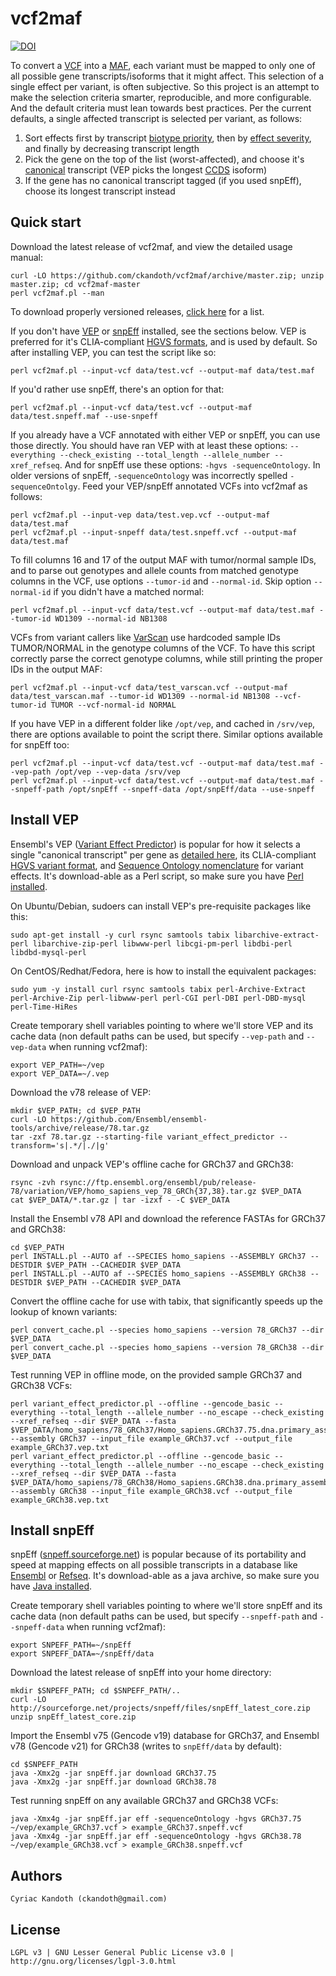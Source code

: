 vcf2maf
=======

[![DOI](https://zenodo.org/badge/doi/10.5281/zenodo.14107.svg)](http://dx.doi.org/10.5281/zenodo.14107)

To convert a [VCF](http://samtools.github.io/hts-specs/) into a [MAF](https://wiki.nci.nih.gov/x/eJaPAQ), each variant must be mapped to only one of all possible gene transcripts/isoforms that it might affect. This selection of a single effect per variant, is often subjective. So this project is an attempt to make the selection criteria smarter, reproducible, and more configurable. And the default criteria must lean towards best practices. Per the current defaults, a single affected transcript is selected per variant, as follows:
 1. Sort effects first by transcript [biotype priority](https://github.com/ckandoth/vcf2maf/blob/master/vcf2maf.pl#L81), then by [effect severity](https://github.com/ckandoth/vcf2maf/blob/master/vcf2maf.pl#L24), and finally by decreasing transcript length
 2. Pick the gene on the top of the list (worst-affected), and choose it's [canonical](http://www.ensembl.org/Help/Glossary?id=346) transcript (VEP picks the longest [CCDS](http://www.ncbi.nlm.nih.gov/CCDS/) isoform)
 3. If the gene has no canonical transcript tagged (if you used snpEff), choose its longest transcript instead

Quick start
-----------

Download the latest release of vcf2maf, and view the detailed usage manual:

    curl -LO https://github.com/ckandoth/vcf2maf/archive/master.zip; unzip master.zip; cd vcf2maf-master
    perl vcf2maf.pl --man

To download properly versioned releases, [click here](https://github.com/ckandoth/vcf2maf/releases) for a list.

If you don't have [VEP](http://useast.ensembl.org/info/docs/tools/vep/index.html) or [snpEff](http://snpeff.sourceforge.net/) installed, see the sections below. VEP is preferred for it's CLIA-compliant [HGVS formats](http://www.hgvs.org/mutnomen/recs.html), and is used by default. So after installing VEP, you can test the script like so:

    perl vcf2maf.pl --input-vcf data/test.vcf --output-maf data/test.maf

If you'd rather use snpEff, there's an option for that:

    perl vcf2maf.pl --input-vcf data/test.vcf --output-maf data/test.snpeff.maf --use-snpeff

If you already have a VCF annotated with either VEP or snpEff, you can use those directly. You should have ran VEP with at least these options: `--everything --check_existing --total_length --allele_number --xref_refseq`. And for snpEff use these options: `-hgvs -sequenceOntology`. In older versions of snpEff, `-sequenceOntology` was incorrectly spelled `-sequenceOntolgy`. Feed your VEP/snpEff annotated VCFs into vcf2maf as follows:

    perl vcf2maf.pl --input-vep data/test.vep.vcf --output-maf data/test.maf
    perl vcf2maf.pl --input-snpeff data/test.snpeff.vcf --output-maf data/test.maf

To fill columns 16 and 17 of the output MAF with tumor/normal sample IDs, and to parse out genotypes and allele counts from matched genotype columns in the VCF, use options `--tumor-id` and `--normal-id`. Skip option `--normal-id` if you didn't have a matched normal:

    perl vcf2maf.pl --input-vcf data/test.vcf --output-maf data/test.maf --tumor-id WD1309 --normal-id NB1308

VCFs from variant callers like [VarScan](http://varscan.sourceforge.net/somatic-calling.html#somatic-output) use hardcoded sample IDs TUMOR/NORMAL in the genotype columns of the VCF. To have this script correctly parse the correct genotype columns, while still printing the proper IDs in the output MAF:

    perl vcf2maf.pl --input-vcf data/test_varscan.vcf --output-maf data/test_varscan.maf --tumor-id WD1309 --normal-id NB1308 --vcf-tumor-id TUMOR --vcf-normal-id NORMAL

If you have VEP in a different folder like `/opt/vep`, and cached in `/srv/vep`, there are options available to point the script there. Similar options available for snpEff too:

    perl vcf2maf.pl --input-vcf data/test.vcf --output-maf data/test.maf --vep-path /opt/vep --vep-data /srv/vep
    perl vcf2maf.pl --input-vcf data/test.vcf --output-maf data/test.maf --snpeff-path /opt/snpEff --snpeff-data /opt/snpEff/data --use-snpeff

Install VEP
-----------

Ensembl's VEP ([Variant Effect Predictor](http://useast.ensembl.org/info/docs/tools/vep/index.html)) is popular for how it selects a single "canonical transcript" per gene as [detailed here](http://useast.ensembl.org/Help/Glossary?id=346), its CLIA-compliant [HGVS variant format](http://www.hgvs.org/mutnomen/recs.html), and [Sequence Ontology nomenclature](http://useast.ensembl.org/info/genome/variation/predicted_data.html#consequences) for variant effects. It's download-able as a Perl script, so make sure you have [Perl installed](http://www.perl.org/get.html).

On Ubuntu/Debian, sudoers can install VEP's pre-requisite packages like this:

    sudo apt-get install -y curl rsync samtools tabix libarchive-extract-perl libarchive-zip-perl libwww-perl libcgi-pm-perl libdbi-perl libdbd-mysql-perl

On CentOS/Redhat/Fedora, here is how to install the equivalent packages:

    sudo yum -y install curl rsync samtools tabix perl-Archive-Extract perl-Archive-Zip perl-libwww-perl perl-CGI perl-DBI perl-DBD-mysql perl-Time-HiRes

Create temporary shell variables pointing to where we'll store VEP and its cache data (non default paths can be used, but specify `--vep-path` and `--vep-data` when running vcf2maf):

    export VEP_PATH=~/vep
    export VEP_DATA=~/.vep

Download the v78 release of VEP:

    mkdir $VEP_PATH; cd $VEP_PATH
    curl -LO https://github.com/Ensembl/ensembl-tools/archive/release/78.tar.gz
    tar -zxf 78.tar.gz --starting-file variant_effect_predictor --transform='s|.*/|./|g'

Download and unpack VEP's offline cache for GRCh37 and GRCh38:

    rsync -zvh rsync://ftp.ensembl.org/ensembl/pub/release-78/variation/VEP/homo_sapiens_vep_78_GRCh{37,38}.tar.gz $VEP_DATA
    cat $VEP_DATA/*.tar.gz | tar -izxf - -C $VEP_DATA

Install the Ensembl v78 API and download the reference FASTAs for GRCh37 and GRCh38:

    cd $VEP_PATH
    perl INSTALL.pl --AUTO af --SPECIES homo_sapiens --ASSEMBLY GRCh37 --DESTDIR $VEP_PATH --CACHEDIR $VEP_DATA
    perl INSTALL.pl --AUTO af --SPECIES homo_sapiens --ASSEMBLY GRCh38 --DESTDIR $VEP_PATH --CACHEDIR $VEP_DATA

Convert the offline cache for use with tabix, that significantly speeds up the lookup of known variants:

    perl convert_cache.pl --species homo_sapiens --version 78_GRCh37 --dir $VEP_DATA
    perl convert_cache.pl --species homo_sapiens --version 78_GRCh38 --dir $VEP_DATA

Test running VEP in offline mode, on the provided sample GRCh37 and GRCh38 VCFs:

    perl variant_effect_predictor.pl --offline --gencode_basic --everything --total_length --allele_number --no_escape --check_existing --xref_refseq --dir $VEP_DATA --fasta $VEP_DATA/homo_sapiens/78_GRCh37/Homo_sapiens.GRCh37.75.dna.primary_assembly.fa --assembly GRCh37 --input_file example_GRCh37.vcf --output_file example_GRCh37.vep.txt
    perl variant_effect_predictor.pl --offline --gencode_basic --everything --total_length --allele_number --no_escape --check_existing --xref_refseq --dir $VEP_DATA --fasta $VEP_DATA/homo_sapiens/78_GRCh38/Homo_sapiens.GRCh38.dna.primary_assembly.fa --assembly GRCh38 --input_file example_GRCh38.vcf --output_file example_GRCh38.vep.txt

Install snpEff
--------------

snpEff ([snpeff.sourceforge.net](http://snpeff.sourceforge.net/)) is popular because of its portability and speed at mapping effects on all possible transcripts in a database like [Ensembl](http://useast.ensembl.org/Homo_sapiens/Info/Annotation) or [Refseq](http://www.ncbi.nlm.nih.gov/refseq/). It's download-able as a java archive, so make sure you have [Java installed](https://www.java.com/en/download/help/download_options.xml).

Create temporary shell variables pointing to where we'll store snpEff and its cache data (non default paths can be used, but specify `--snpeff-path` and `--snpeff-data` when running vcf2maf):

    export SNPEFF_PATH=~/snpEff
    export SNPEFF_DATA=~/snpEff/data

Download the latest release of snpEff into your home directory:

    mkdir $SNPEFF_PATH; cd $SNPEFF_PATH/..
    curl -LO http://sourceforge.net/projects/snpeff/files/snpEff_latest_core.zip
    unzip snpEff_latest_core.zip

Import the Ensembl v75 (Gencode v19) database for GRCh37, and Ensembl v78 (Gencode v21) for GRCh38 (writes to `snpEff/data` by default):

    cd $SNPEFF_PATH
    java -Xmx2g -jar snpEff.jar download GRCh37.75
    java -Xmx2g -jar snpEff.jar download GRCh38.78

Test running snpEff on any available GRCh37 and GRCh38 VCFs:

    java -Xmx4g -jar snpEff.jar eff -sequenceOntology -hgvs GRCh37.75 ~/vep/example_GRCh37.vcf > example_GRCh37.snpeff.vcf
    java -Xmx4g -jar snpEff.jar eff -sequenceOntology -hgvs GRCh38.78 ~/vep/example_GRCh38.vcf > example_GRCh38.snpeff.vcf

Authors
-------

    Cyriac Kandoth (ckandoth@gmail.com)

License
-------

    LGPL v3 | GNU Lesser General Public License v3.0 | http://gnu.org/licenses/lgpl-3.0.html
